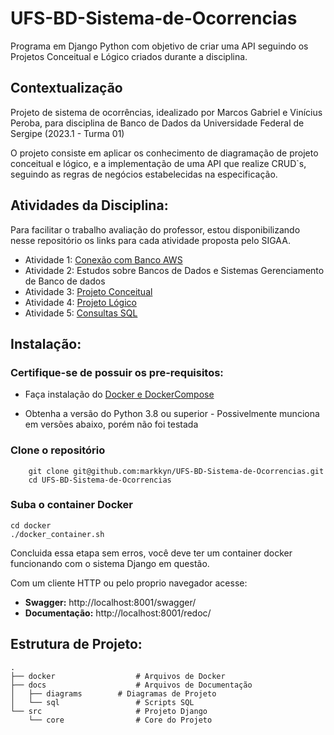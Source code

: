 # UFS-BD-Sistema-de-Ocorrencias
Programa em Django Python com objetivo de criar uma API seguindo os Projetos Conceitual e Lógico criados durante a disciplina.

## Contextualização
Projeto de sistema de ocorrências, idealizado por Marcos Gabriel e Vinícius Peroba, para disciplina de Banco de Dados da Universidade Federal de Sergipe (2023.1 - Turma 01)

O projeto consiste em aplicar os conhecimento de diagramação de projeto conceitual e lógico, e a implementação de uma API que realize CRUD`s, seguindo as regras de negócios estabelecidas na especificação.

## Atividades da Disciplina:
Para facilitar o trabalho avaliação do professor, estou disponibilizando nesse repositório os links para cada atividade proposta pelo SIGAA.

- Atividade 1: [Conexão com Banco AWS](./docs/atividades/etapa_1.py) 
- Atividade 2: Estudos sobre Bancos de Dados e Sistemas Gerenciamento de Banco de dados 
- Atividade 3: [Projeto Conceitual](./docs/diagrams)
- Atividade 4: [Projeto Lógico](./docs/diagrams/projeto_logico.png)
- Atividade 5: [Consultas SQL](./docs/sql/consultas_atv5.sql)

## Instalação:
### Certifique-se de possuir os pre-requisitos:
- Faça instalação do [Docker e DockerCompose](https://docs.docker.com/get-docker/)
 
- Obtenha a versão do Python 3.8 ou superior - Possivelmente munciona em versões abaixo, porém não foi testada


### Clone o repositório
```shell
    git clone git@github.com:markkyn/UFS-BD-Sistema-de-Ocorrencias.git
    cd UFS-BD-Sistema-de-Ocorrencias
```

### Suba o container Docker
```shell
cd docker
./docker_container.sh
```
Concluida essa etapa sem erros, você deve ter um container docker funcionando com o sistema Django em questão.

Com um cliente HTTP ou pelo proprio navegador acesse: 
- **Swagger:** http://localhost:8001/swagger/
- **Documentação:** http://localhost:8001/redoc/
    
## Estrutura de Projeto:
    .
    ├── docker                  # Arquivos de Docker
    ├── docs                    # Arquivos de Documentação
    │   ├── diagrams        # Diagramas de Projeto
    │   └── sql                 # Scripts SQL 
    └── src                     # Projeto Django 
        └── core                # Core do Projeto
